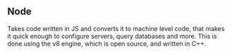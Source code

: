 ## Node

Takes code written in JS and converts it to machine level code, that makes it quick enough to configure servers, query databases and more. This is done using the v8 engine, which is open source, and written in C++. 

